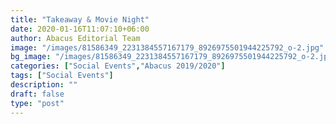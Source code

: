 ```yaml
---
title: "Takeaway & Movie Night"
date: 2020-01-16T11:07:10+06:00
author: Abacus Editorial Team
image: "/images/81586349_2231384557167179_8926975501944225792_o-2.jpg"
bg_image: "/images/81586349_2231384557167179_8926975501944225792_o-2.jpg"
categories: ["Social Events","Abacus 2019/2020"]
tags: ["Social Events"]
description: ""
draft: false
type: "post"
---
```

